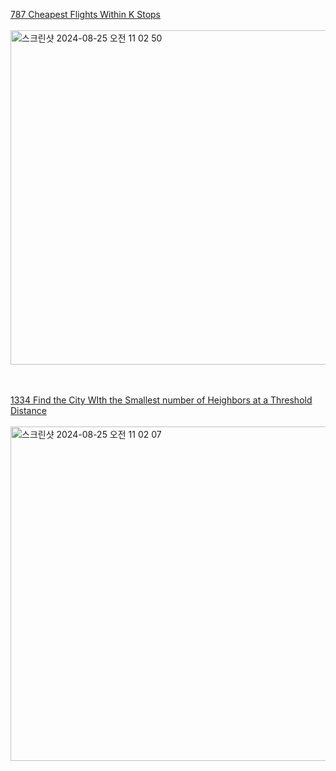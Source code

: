 [787 Cheapest Flights Within K Stops](https://leetcode.com/problems/cheapest-flights-within-k-stops/submissions/1367265899/)<br/><br/>
<img width="535" alt="스크린샷 2024-08-25 오전 11 02 50" src="https://github.com/user-attachments/assets/21738a02-dd26-42bd-bfb8-95146a3d0d26"><br/><br/><br/>

[1334 Find the City WIth the Smallest number of Heighbors at a Threshold Distance](https://leetcode.com/problems/find-the-city-with-the-smallest-number-of-neighbors-at-a-threshold-distance/)<br/><br/>
<img width="535" alt="스크린샷 2024-08-25 오전 11 02 07" src="https://github.com/user-attachments/assets/6bab8337-fced-4714-8a11-a3208aa8b7c3"><br/><br/><br/>
